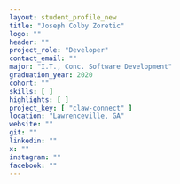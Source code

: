 ```yaml
---
layout: student_profile_new
title: "Joseph Colby Zoretic"
logo: ""
header: ""
project_role: "Developer"
contact_email: ""
major: "I.T., Conc. Software Development"
graduation_year: 2020
cohort: ""
skills: [ ]
highlights: [ ]
project_key: [ "claw-connect" ]
location: "Lawrenceville, GA"
website: ""
git: ""
linkedin: ""
x: ""
instagram: ""
facebook: ""
---
```

